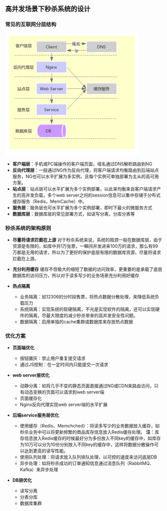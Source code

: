 ## 高并发场景下秒杀系统的设计
### 常见的互联网分层结构
![此处输入图片的描述](images/distributed-system-design-layer-structure.png)

- **客户端层**：手机或PC端操作的客户端页面，域名通过DNS解析路由到NG
- **反向代理层**：一般通过NG作为反向代理，将客户端请求均衡路由到后端站点服务，NG也可以水平扩展为多实例，且每个实例可单独部署为主从的高可用方案。
- **站点层**：站点层可以水平扩展为多个实例部署，以此来均衡来自客户端请求产生的高并发负载，多个web server之间的session信息可以集中存储于分布式缓存服务（Redis，MemCache）中。
- **服务层**：服务层也可水平扩展为多个实例部署，即时下最火的微服务方式
- **数据库层**：数据库层的常见部署方式，如读写分离，分库分表等

### 秒杀系统的架构原则
- **尽量将请求拦截在上游**
对于秒杀系统来说，系统的瓶颈一般在数据库层，由于资源是有限的，如库中共1万张票，一瞬间并发进来100万的请求，那么有99万都是无用的请求，所以为了更好的保护底层有限的数据库资源，尽量将请求拦截在上游。

- **充分利用缓存**
缓存不但极大的缩短了数据的访问效率，更重要的是承载了底层数据库的访问压力，所以对于读多写少的业务场景充分利用好缓存

- **热点隔离**
  - 业务隔离：如12306的分时段售票，将热点数据分散处理，来降低系统负载压力
  - 系统隔离：实现系统的软硬隔离，不光是实现软件的隔离，还可以实现硬件的隔离，尽最大限度的减少秒杀带来的高并发安全性问题。
  - 数据隔离：启用单独的cache集群或数据库来存放热点数据

### 优化方案
- **页面端优化**
  - 按钮置灰：禁止用户重复提交请求
  - 通过JS控制：在一定时间内只能提交一次请求

- **web server层优化**
  - 动静分离：如将几乎不变的静态页面直接通过NG或CDN来路由访问，只有动态变换的页面可以请求到web server端
  - 页面缓存化
  - Nginx反向代理实现web server端的水平扩展

- **后端service服务层优化**
  - 使用缓存（Redis、Memchched）：将读多写少的业务数据放入缓存，如秒杀业务中可以将更新频繁的商品库存信息放入Redis缓存处理。
 **注**：库存信息放入Redis缓存的时候最好分为多份放入不同key的缓存中，如库存为10万可以分为10份分别放入不同key的缓存中，这样将数据分散操作可以达到更高的读写性能。
  - 使用队列处理：将请求放入队列排队处理，以可控的速度来访问底层DB
  - 异步处理：如将秒杀成功的订单通知信息通过消息队列（RabbitMQ、Kafka）来异步处理

- **DB层优化**
  - 读写分离
  - 分表分库
  - 数据库集群
